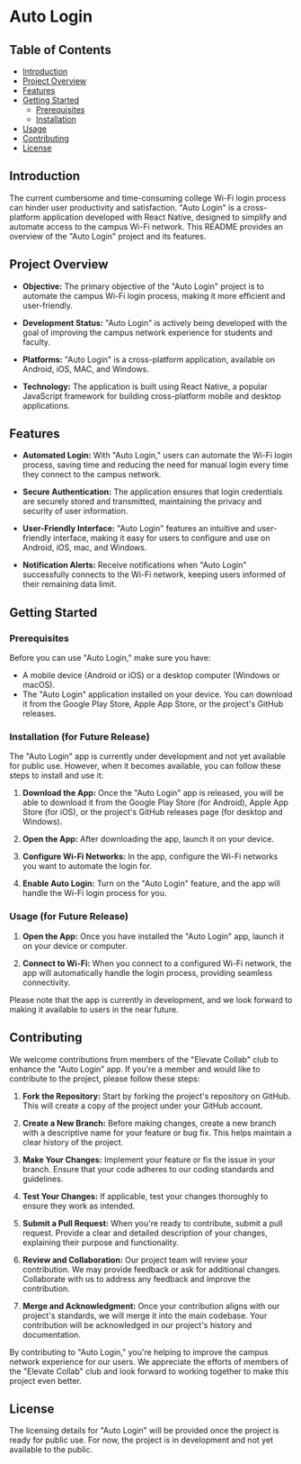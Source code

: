 # Auto Login

## Table of Contents
- [Introduction](#introduction)
- [Project Overview](#project-overview)
- [Features](#features)
- [Getting Started](#getting-started)
  - [Prerequisites](#prerequisites)
  - [Installation](#installation-for-future-release)
- [Usage](#usage-for-future-release)
- [Contributing](#contributing)
- [License](#license)


## Introduction

The current cumbersome and time-consuming college Wi-Fi login process can hinder user productivity and satisfaction. "Auto Login" is a cross-platform application developed with React Native, designed to simplify and automate access to the campus Wi-Fi network. This README provides an overview of the "Auto Login" project and its features.

## Project Overview

- **Objective:** The primary objective of the "Auto Login" project is to automate the campus Wi-Fi login process, making it more efficient and user-friendly.

- **Development Status:** "Auto Login" is actively being developed with the goal of improving the campus network experience for students and faculty.

- **Platforms:** "Auto Login" is a cross-platform application, available on Android, iOS, MAC, and Windows.

- **Technology:** The application is built using React Native, a popular JavaScript framework for building cross-platform mobile and desktop applications.

## Features

- **Automated Login:** With "Auto Login," users can automate the Wi-Fi login process, saving time and reducing the need for manual login every time they connect to the campus network.

- **Secure Authentication:** The application ensures that login credentials are securely stored and transmitted, maintaining the privacy and security of user information.

- **User-Friendly Interface:** "Auto Login" features an intuitive and user-friendly interface, making it easy for users to configure and use on Android, iOS, mac, and Windows.

- **Notification Alerts:** Receive notifications when "Auto Login" successfully connects to the Wi-Fi network, keeping users informed of their remaining data limit.

## Getting Started

### Prerequisites

Before you can use "Auto Login," make sure you have:

- A mobile device (Android or iOS) or a desktop computer (Windows or macOS).
- The "Auto Login" application installed on your device. You can download it from the Google Play Store, Apple App Store, or the project's GitHub releases.

### Installation (for Future Release)

The "Auto Login" app is currently under development and not yet available for public use. However, when it becomes available, you can follow these steps to install and use it:

1. **Download the App:** Once the "Auto Login" app is released, you will be able to download it from the Google Play Store (for Android), Apple App Store (for iOS), or the project's GitHub releases page (for desktop and Windows).

2. **Open the App:** After downloading the app, launch it on your device.

3. **Configure Wi-Fi Networks:** In the app, configure the Wi-Fi networks you want to automate the login for.

4. **Enable Auto Login:** Turn on the "Auto Login" feature, and the app will handle the Wi-Fi login process for you.

### Usage (for Future Release)

1. **Open the App:** Once you have installed the "Auto Login" app, launch it on your device or computer.

2. **Connect to Wi-Fi:** When you connect to a configured Wi-Fi network, the app will automatically handle the login process, providing seamless connectivity.

Please note that the app is currently in development, and we look forward to making it available to users in the near future.

## Contributing

We welcome contributions from members of the "Elevate Collab" club to enhance the "Auto Login" app. If you're a member and would like to contribute to the project, please follow these steps:

1. **Fork the Repository:** Start by forking the project's repository on GitHub. This will create a copy of the project under your GitHub account.

2. **Create a New Branch:** Before making changes, create a new branch with a descriptive name for your feature or bug fix. This helps maintain a clear history of the project.

3. **Make Your Changes:** Implement your feature or fix the issue in your branch. Ensure that your code adheres to our coding standards and guidelines.

4. **Test Your Changes:** If applicable, test your changes thoroughly to ensure they work as intended.

5. **Submit a Pull Request:** When you're ready to contribute, submit a pull request. Provide a clear and detailed description of your changes, explaining their purpose and functionality.

6. **Review and Collaboration:** Our project team will review your contribution. We may provide feedback or ask for additional changes. Collaborate with us to address any feedback and improve the contribution.

7. **Merge and Acknowledgment:** Once your contribution aligns with our project's standards, we will merge it into the main codebase. Your contribution will be acknowledged in our project's history and documentation.

By contributing to "Auto Login," you're helping to improve the campus network experience for our users. We appreciate the efforts of members of the "Elevate Collab" club and look forward to working together to make this project even better.

## License

The licensing details for "Auto Login" will be provided once the project is ready for public use. For now, the project is in development and not yet available to the public.

